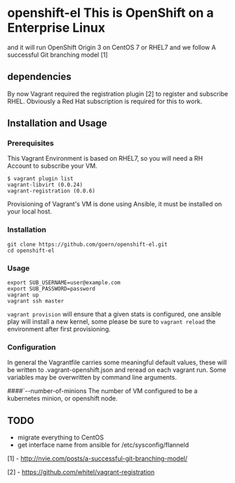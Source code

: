 # openshift-el This is OpenShift on a Enterprise Linux

and it will run OpenShift Origin 3 on CentOS 7 or RHEL7
and we follow A successful Git branching model [1]

## dependencies

By now Vagrant required the registration plugin [2] to register and subscribe RHEL. Obviously a Red Hat subscription is required for this to work.

## Installation and Usage

### Prerequisites

This Vagrant Environment is based on RHEL7, so you will need a RH Account to subscribe your VM.

```
$ vagrant plugin list
vagrant-libvirt (0.0.24)
vagrant-registration (0.0.6)
```

Provisioning of Vagrant's VM is done using Ansible, it must be installed on your local host.

### Installation

```
git clone https://github.com/goern/openshift-el.git
cd openshift-el
```

### Usage
```
export SUB_USERNAME=user@example.com
export SUB_PASSWORD=password
vagrant up
vagrant ssh master
```

`vagrant provision` will ensure that a given stats is configured, one ansible play will install a new kernel, some please be sure to `vagrant reload` the environment after first provisioning.

### Configuration

In general the Vagrantfile carries some meaningful default values, these will be written to .vagrant-openshift.json and reread on each vagrant run. Some variables may be overwritten by command line arguments. 

####`--number-of-minions
The number of VM configured to be a kubernetes minion, or openshift node.

## TODO

* migrate everything to CentOS
* get interface name from ansible for /etc/sysconfig/flanneld

[1] - http://nvie.com/posts/a-successful-git-branching-model/

[2] - https://github.com/whitel/vagrant-registration
